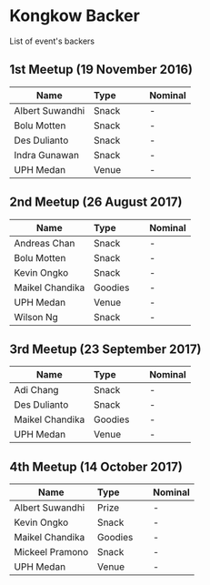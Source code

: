 # Kongkow Backer
List of event's backers

## 1st Meetup (19 November 2016)
|Name |Type           |Nominal    |
|-----|---------------|-----------|
|Albert Suwandhi|Snack|-|
|Bolu Motten|Snack|-|
|Des Dulianto|Snack|-|
|Indra Gunawan|Snack|-|
|UPH Medan|Venue|-|

## 2nd Meetup (26 August 2017)
|Name |Type           |Nominal    |
|-----|---------------|-----------|
|Andreas Chan|Snack|-|
|Bolu Motten|Snack|-|
|Kevin Ongko|Snack|-|
|Maikel Chandika|Goodies|-|
|UPH Medan|Venue|-|
|Wilson Ng|Snack|-|

## 3rd Meetup (23 September 2017)
|Name |Type           |Nominal    |
|-----|---------------|-----------|
|Adi Chang|Snack|-|
|Des Dulianto|Snack|-|
|Maikel Chandika|Goodies|-|
|UPH Medan|Venue|-|
 
## 4th Meetup (14 October 2017)
|Name |Type           |Nominal    |
|-----|---------------|-----------|
|Albert Suwandhi|Prize|-|
|Kevin Ongko|Snack|-|
|Maikel Chandika|Goodies|-|
|Mickeel Pramono|Snack|-|
|UPH Medan|Venue|-|
